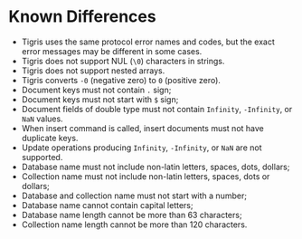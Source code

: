 # Known Differences

- Tigris uses the same protocol error names and codes, but the exact error
  messages may be different in some cases.
- Tigris does not support NUL (`\0`) characters in strings.
- Tigris does not support nested arrays.
- Tigris converts `-0` (negative zero) to `0` (positive zero).
- Document keys must not contain `.` sign;
- Document keys must not start with `$` sign;
- Document fields of double type must not contain `Infinity`, `-Infinity`, or
  `NaN` values.
- When insert command is called, insert documents must not have duplicate keys.
- Update operations producing `Infinity`, `-Infinity`, or `NaN` are not
  supported.
- Database name must not include non-latin letters, spaces, dots, dollars;
- Collection name must not include non-latin letters, spaces, dots or dollars;
- Database and collection name must not start with a number;
- Database name cannot contain capital letters;
- Database name length cannot be more than 63 characters;
- Collection name length cannot be more than 120 characters.
